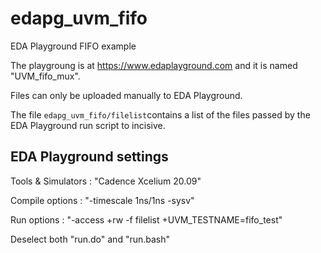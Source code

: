 # edapg_uvm_fifo
EDA Playground FIFO example

The playgroung is at https://www.edaplayground.com and it is named "UVM_fifo_mux".

Files can only be uploaded manually to EDA Playground.

The file `edapg_uvm_fifo/filelist`contains a list of the files passed by the EDA Playground run script to incisive.

## EDA Playground settings

Tools & Simulators : "Cadence Xcelium 20.09"

Compile options : "-timescale 1ns/1ns -sysv"

Run options : "-access +rw -f filelist +UVM_TESTNAME=fifo_test"

Deselect both "run.do" and "run.bash"
